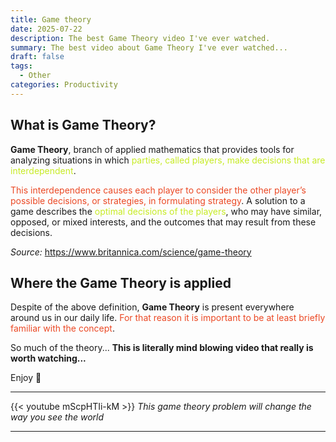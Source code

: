 ```yaml
---
title: Game theory
date: 2025-07-22
description: The best Game Theory video I've ever watched.
summary: The best video about Game Theory I've ever watched...
draft: false
tags:
  - Other
categories: Productivity
---
```

## What is Game Theory?

**Game Theory**, branch of applied mathematics that provides tools for analyzing situations in which <font color=#C7EB25>parties, called players, make decisions that are interdependent</font>. 

<font color=#EB4925>This interdependence causes each player to consider the other player’s possible decisions, or strategies, in formulating strategy</font>. A solution to a game describes the <font color=#C7EB25>optimal decisions of the players</font>, who may have similar, opposed, or mixed interests, and the outcomes that may result from these decisions.

_Source:_ https://www.britannica.com/science/game-theory
## Where the Game Theory is applied

Despite of the above definition, **Game Theory** is present everywhere around us in our daily life. <font color=#EB4925>For that reason it is important to be at least briefly familiar with the concept</font>.

So much of the theory... **This is literally mind blowing video that really is worth watching...**

Enjoy 🙏

---

{{< youtube mScpHTIi-kM >}}
_This game theory problem will change the way you see the world_

---
